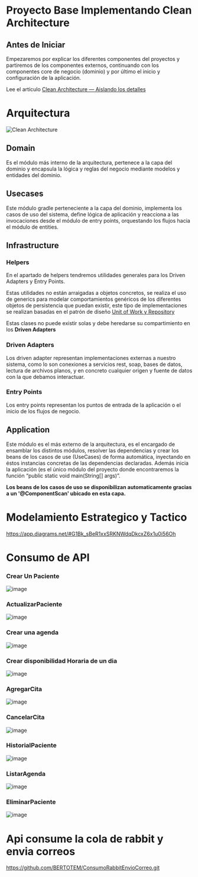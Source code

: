 # Proyecto Base Implementando Clean Architecture

## Antes de Iniciar

Empezaremos por explicar los diferentes componentes del proyectos y partiremos de los componentes externos, continuando con los componentes core de negocio (dominio) y por último el inicio y configuración de la aplicación.

Lee el artículo [Clean Architecture — Aislando los detalles](https://medium.com/bancolombia-tech/clean-architecture-aislando-los-detalles-4f9530f35d7a)

# Arquitectura

![Clean Architecture](https://miro.medium.com/max/1400/1*ZdlHz8B0-qu9Y-QO3AXR_w.png)

## Domain

Es el módulo más interno de la arquitectura, pertenece a la capa del dominio y encapsula la lógica y reglas del negocio mediante modelos y entidades del dominio.

## Usecases

Este módulo gradle perteneciente a la capa del dominio, implementa los casos de uso del sistema, define lógica de aplicación y reacciona a las invocaciones desde el módulo de entry points, orquestando los flujos hacia el módulo de entities.

## Infrastructure

### Helpers

En el apartado de helpers tendremos utilidades generales para los Driven Adapters y Entry Points.

Estas utilidades no están arraigadas a objetos concretos, se realiza el uso de generics para modelar comportamientos
genéricos de los diferentes objetos de persistencia que puedan existir, este tipo de implementaciones se realizan
basadas en el patrón de diseño [Unit of Work y Repository](https://medium.com/@krzychukosobudzki/repository-design-pattern-bc490b256006)

Estas clases no puede existir solas y debe heredarse su compartimiento en los **Driven Adapters**

### Driven Adapters

Los driven adapter representan implementaciones externas a nuestro sistema, como lo son conexiones a servicios rest,
soap, bases de datos, lectura de archivos planos, y en concreto cualquier origen y fuente de datos con la que debamos
interactuar.

### Entry Points

Los entry points representan los puntos de entrada de la aplicación o el inicio de los flujos de negocio.

## Application

Este módulo es el más externo de la arquitectura, es el encargado de ensamblar los distintos módulos, resolver las dependencias y crear los beans de los casos de use (UseCases) de forma automática, inyectando en éstos instancias concretas de las dependencias declaradas. Además inicia la aplicación (es el único módulo del proyecto donde encontraremos la función “public static void main(String[] args)”.

**Los beans de los casos de uso se disponibilizan automaticamente gracias a un '@ComponentScan' ubicado en esta capa.**

# Modelamiento Estrategico y Tactico
https://app.diagrams.net/#G1Bk_sBeR1xxSRKNWdqDkcxZ6x1u0i56Oh

# Consumo de API
### Crear Un Paciente

![image](https://user-images.githubusercontent.com/82735837/224729619-7573b764-7c72-4e02-aead-4351639b94bb.png)

### ActualizarPaciente

![image](https://user-images.githubusercontent.com/82735837/225964082-e682d47b-f623-4387-93ab-3e303a1cc37e.png)

### Crear una agenda

![image](https://user-images.githubusercontent.com/82735837/224730034-96bde2e2-53d2-4fdb-acf7-73a6b540c0b7.png)

### Crear disponibilidad Horaria de un dia

![image](https://user-images.githubusercontent.com/82735837/224730352-79b48e51-daca-4fcc-9133-b9dc26c578f4.png)

### AgregarCita

![image](https://user-images.githubusercontent.com/82735837/225963758-73985c7f-ad92-4b41-83c1-eef3235c0644.png)

### CancelarCita

![image](https://user-images.githubusercontent.com/82735837/225964840-ccaeb45a-efcb-49d8-981f-516b540427aa.png)

### HistorialPaciente

![image](https://user-images.githubusercontent.com/82735837/224733862-72389a21-e137-4996-91f6-e79a6ed1f1c8.png)

### ListarAgenda

![image](https://user-images.githubusercontent.com/82735837/225964612-dd5a3267-c6ee-4c85-b3ee-e7e0f270e862.png)

### EliminarPaciente

![image](https://user-images.githubusercontent.com/82735837/225965017-ec94c896-679d-47b6-8af1-978c39174d0c.png)

# Api consume la cola de rabbit y envia correos

https://github.com/BERTOTEM/ConsumoRabbitEnvioCorreo.git





